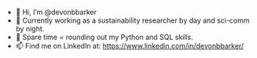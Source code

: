- 👋 Hi, I’m @devonbbarker
- 👀 Currently working as a sustainability researcher by day and sci-comm by night. 
- 🌱 Spare time = rounding out my Python and SQL skills.
- 📫 Find me on LinkedIn at: https://www.linkedin.com/in/devonbbarker/

